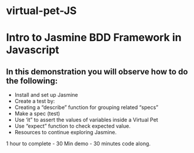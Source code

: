 # virtual-pet-JS
# Intro to Jasmine BDD Framework in Javascript

## In this demonstration you will observe how to do the following:

* Install and set up Jasmine
* Create a test by:
* Creating a “describe” function for grouping related “specs”
* Make a spec (test) 
* Use ‘it”  to assert the values of variables inside a Virtual Pet
* Use “expect” function to check expected value.
* Resources to continue exploring Jasmine.

1 hour to complete - 30 Min demo - 30 minutes code along.
